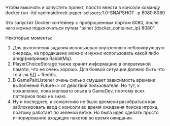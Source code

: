 Чтобы выкачать и запустить проект, просто ввести в консоли команду docker run -itd vadimaid/rock-paper-scissors:1.0-SNAPSHOT -p 8080:8080

Это запустит Docker-контейнер с проброшенным портом 8080, после чего можно подключаться путем "telnet {docker_container_ip} 8080".

Некоторые моменты:
1) Для выполнения задания использовал внутреннюю неблокирующую очередь, на продакшене можно и нужно использовать какой либо amqp(например RabbitMq).
2) PlayerChoiceStorage также хранит информацию в оперативной памяти, что не очень хорошо. Для боевой ситуации должно быть что то а-ля БД + Reddis.
3) В GamePairListener очень сильно смущает зависимость времени выполнения Future<> от действий пользователя. Но тут, к сожалению, пока маловато опыта в GameDev, поэтому всех паттернов пока не знаю.
4) Ну и последнее, к сожалению не было времени разобраться как заблокировать ввод с консоли во время ожидания поиска игрока, поэтому работает по зеленой ветке. Но была идея сделать просто игнорирование входящих пакетов во время ожидания.
